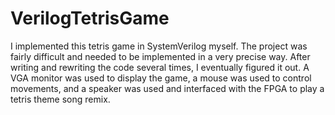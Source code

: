 # VerilogTetrisGame
I implemented this tetris game in SystemVerilog myself. The project was fairly difficult and needed to be implemented in a very precise way. After writing and rewriting the code several times, I eventually figured it out. A VGA monitor was used to display the game, a mouse was used to control movements, and a speaker was used and interfaced with the FPGA to play a tetris theme song remix.
